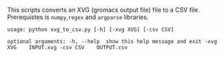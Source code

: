 

This scripts converts an XVG (gromacs output file) file to a CSV file. Prerequistes is `numpy`,`regex` and `argparse` libraries. 

`usage: python xvg_to_csv.py [-h] [-xvg XVG] [-csv CSV]`

`optional arguments:
     -h, --help  show this help message and exit
     -xvg XVG    INPUT.xvg
     -csv CSV    OUTPUT.csv`
